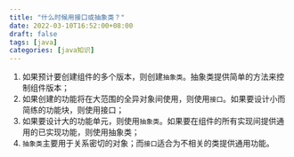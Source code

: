 ```yaml
---
title: "什么时候用接口或抽象类？"
date: 2022-03-10T16:52:00+08:00
draft: false
tags: [java]
categories: [java知识]
---
```

1. 如果预计要创建组件的多个版本，则创建`抽象类`。抽象类提供简单的方法来控制组件版本；
2. 如果创建的功能将在大范围的全异对象间使用，则使用`接口`。如果要设计小而简练的功能块，则使用接口；
3. 如果要设计大的功能单元，则使用`抽象类`。如果要在组件的所有实现间提供通用的已实现功能，则使用抽象类；
4. `抽象类`主要用于关系密切的对象；而`接口`适合为不相关的类提供通用功能。

